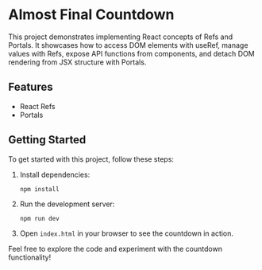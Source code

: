 # Almost Final Countdown

This project demonstrates implementing React concepts of Refs and Portals. It showcases how to access DOM elements with useRef, manage values with Refs, expose API functions from components, and detach DOM rendering from JSX structure with Portals.

## Features

- React Refs
- Portals

## Getting Started

To get started with this project, follow these steps:

1. Install dependencies:
   ```
   npm install
   ```

2. Run the development server:
   ```
   npm run dev
   ```

3. Open `index.html` in your browser to see the countdown in action.

Feel free to explore the code and experiment with the countdown functionality!

